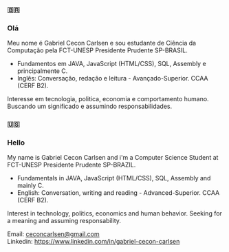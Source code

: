 ### :brazil: 
### Olá

 Meu nome é Gabriel Cecon Carlsen e sou estudante de Ciência da Computação pela FCT-UNESP Presidente Prudente SP-BRASIL.

- Fundamentos em JAVA, JavaScript (HTML/CSS), SQL, Assembly e principalmente C.
- Inglês: Conversação, redação e leitura - Avançado-Superior. CCAA (CERF B2).

 Interesse em tecnologia, politica, economia e comportamento humano. Buscando um significado e assumindo responsabilidades.


### :us:
### Hello

 My name is Gabriel Cecon Carlsen and i'm a Computer Science Student at FCT-UNESP Presidente Prudente SP-BRAZIL.

- Fundamentals in JAVA, JavaScript (HTML/CSS), SQL, Assembly and mainly C.
- English: Conversation, writing and reading - Advanced-Superior. CCAA (CERF B2).

Interest in technology, politics, economics and human behavior. Seeking for a meaning and assuming responsability.

Email: ceconcarlsen@gmail.com  
Linkedin: https://www.linkedin.com/in/gabriel-cecon-carlsen 


    
  
